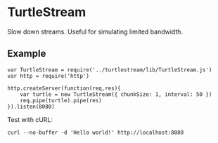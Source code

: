 # TurtleStream

Slow down streams. Useful for simulating limited bandwidth.

## Example

    var TurtleStream = require('../turtlestream/lib/TurtleStream.js')
    var http = require('http')

    http.createServer(function(req,res){
        var turtle = new TurtleStream({ chunkSize: 1, interval: 50 })
        req.pipe(turtle).pipe(res)
    }).listen(8080)

Test with cURL:

    curl --no-buffer -d 'Hello world!' http://localhost:8080
